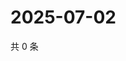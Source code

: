 # 2025-07-02

共 0 条

<!-- BEGIN ZHIHUVIDEO -->
<!-- 最后更新时间 Wed Jul 02 2025 10:45:47 GMT+0800 (China Standard Time) -->

<!-- END ZHIHUVIDEO -->
